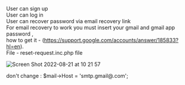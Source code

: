 User can sign up
<br>
User can log in
<br>
User can recover password via email recovery link
<br>
For email recovery to work you must insert your gmail and gmail app password , 
<br>
how to get it - (https://support.google.com/accounts/answer/185833?hl=en). 
<br>
File - reset-request.inc.php file
<br>

![Screen Shot 2022-08-21 at 10 21 57](https://user-images.githubusercontent.com/79999452/185780612-ab3b6888-751c-424d-84f6-526770ea8942.png)

don't change :  $mail->Host = 'smtp.gmail@.com';
